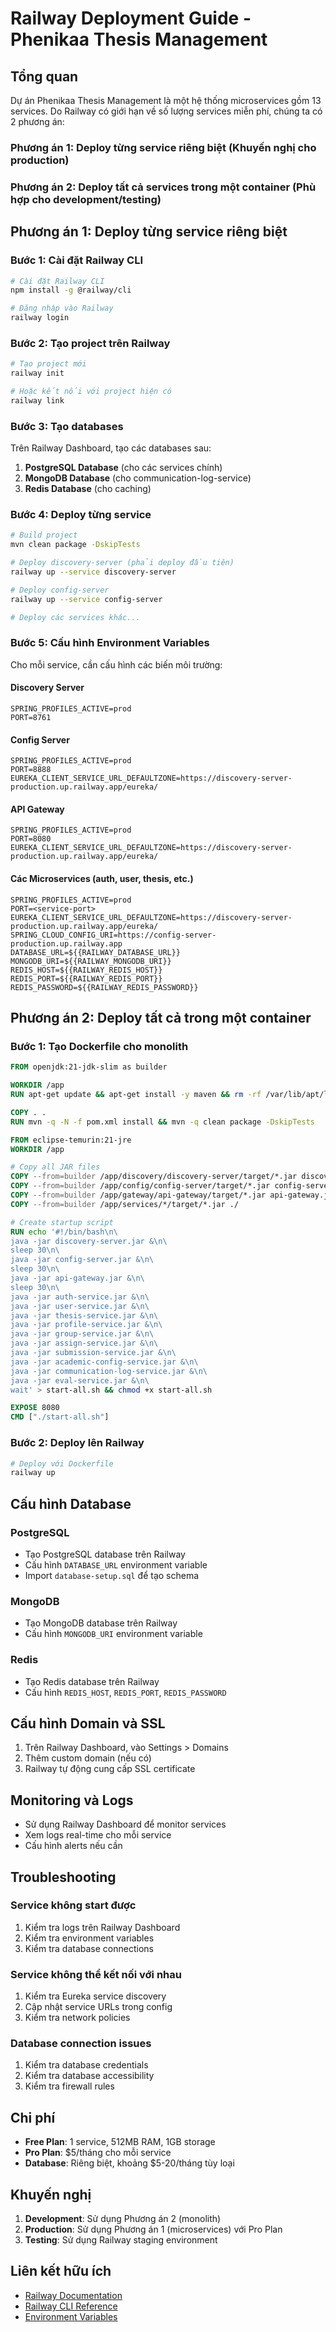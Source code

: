 # Railway Deployment Guide - Phenikaa Thesis Management

## Tổng quan

Dự án Phenikaa Thesis Management là một hệ thống microservices gồm 13 services. Do Railway có giới hạn về số lượng services miễn phí, chúng ta có 2 phương án:

### Phương án 1: Deploy từng service riêng biệt (Khuyến nghị cho production)

### Phương án 2: Deploy tất cả services trong một container (Phù hợp cho development/testing)

## Phương án 1: Deploy từng service riêng biệt

### Bước 1: Cài đặt Railway CLI

```bash
# Cài đặt Railway CLI
npm install -g @railway/cli

# Đăng nhập vào Railway
railway login
```

### Bước 2: Tạo project trên Railway

```bash
# Tạo project mới
railway init

# Hoặc kết nối với project hiện có
railway link
```

### Bước 3: Tạo databases

Trên Railway Dashboard, tạo các databases sau:

1. **PostgreSQL Database** (cho các services chính)
2. **MongoDB Database** (cho communication-log-service)
3. **Redis Database** (cho caching)

### Bước 4: Deploy từng service

```bash
# Build project
mvn clean package -DskipTests

# Deploy discovery-server (phải deploy đầu tiên)
railway up --service discovery-server

# Deploy config-server
railway up --service config-server

# Deploy các services khác...
```

### Bước 5: Cấu hình Environment Variables

Cho mỗi service, cần cấu hình các biến môi trường:

#### Discovery Server

```
SPRING_PROFILES_ACTIVE=prod
PORT=8761
```

#### Config Server

```
SPRING_PROFILES_ACTIVE=prod
PORT=8888
EUREKA_CLIENT_SERVICE_URL_DEFAULTZONE=https://discovery-server-production.up.railway.app/eureka/
```

#### API Gateway

```
SPRING_PROFILES_ACTIVE=prod
PORT=8080
EUREKA_CLIENT_SERVICE_URL_DEFAULTZONE=https://discovery-server-production.up.railway.app/eureka/
```

#### Các Microservices (auth, user, thesis, etc.)

```
SPRING_PROFILES_ACTIVE=prod
PORT=<service-port>
EUREKA_CLIENT_SERVICE_URL_DEFAULTZONE=https://discovery-server-production.up.railway.app/eureka/
SPRING_CLOUD_CONFIG_URI=https://config-server-production.up.railway.app
DATABASE_URL=${{RAILWAY_DATABASE_URL}}
MONGODB_URI=${{RAILWAY_MONGODB_URI}}
REDIS_HOST=${{RAILWAY_REDIS_HOST}}
REDIS_PORT=${{RAILWAY_REDIS_PORT}}
REDIS_PASSWORD=${{RAILWAY_REDIS_PASSWORD}}
```

## Phương án 2: Deploy tất cả trong một container

### Bước 1: Tạo Dockerfile cho monolith

```dockerfile
FROM openjdk:21-jdk-slim as builder

WORKDIR /app
RUN apt-get update && apt-get install -y maven && rm -rf /var/lib/apt/lists/*

COPY . .
RUN mvn -q -N -f pom.xml install && mvn -q clean package -DskipTests

FROM eclipse-temurin:21-jre
WORKDIR /app

# Copy all JAR files
COPY --from=builder /app/discovery/discovery-server/target/*.jar discovery-server.jar
COPY --from=builder /app/config/config-server/target/*.jar config-server.jar
COPY --from=builder /app/gateway/api-gateway/target/*.jar api-gateway.jar
COPY --from=builder /app/services/*/target/*.jar ./

# Create startup script
RUN echo '#!/bin/bash\n\
java -jar discovery-server.jar &\n\
sleep 30\n\
java -jar config-server.jar &\n\
sleep 30\n\
java -jar api-gateway.jar &\n\
sleep 30\n\
java -jar auth-service.jar &\n\
java -jar user-service.jar &\n\
java -jar thesis-service.jar &\n\
java -jar profile-service.jar &\n\
java -jar group-service.jar &\n\
java -jar assign-service.jar &\n\
java -jar submission-service.jar &\n\
java -jar academic-config-service.jar &\n\
java -jar communication-log-service.jar &\n\
java -jar eval-service.jar &\n\
wait' > start-all.sh && chmod +x start-all.sh

EXPOSE 8080
CMD ["./start-all.sh"]
```

### Bước 2: Deploy lên Railway

```bash
# Deploy với Dockerfile
railway up
```

## Cấu hình Database

### PostgreSQL

- Tạo PostgreSQL database trên Railway
- Cấu hình `DATABASE_URL` environment variable
- Import `database-setup.sql` để tạo schema

### MongoDB

- Tạo MongoDB database trên Railway
- Cấu hình `MONGODB_URI` environment variable

### Redis

- Tạo Redis database trên Railway
- Cấu hình `REDIS_HOST`, `REDIS_PORT`, `REDIS_PASSWORD`

## Cấu hình Domain và SSL

1. Trên Railway Dashboard, vào Settings > Domains
2. Thêm custom domain (nếu có)
3. Railway tự động cung cấp SSL certificate

## Monitoring và Logs

- Sử dụng Railway Dashboard để monitor services
- Xem logs real-time cho mỗi service
- Cấu hình alerts nếu cần

## Troubleshooting

### Service không start được

1. Kiểm tra logs trên Railway Dashboard
2. Kiểm tra environment variables
3. Kiểm tra database connections

### Service không thể kết nối với nhau

1. Kiểm tra Eureka service discovery
2. Cập nhật service URLs trong config
3. Kiểm tra network policies

### Database connection issues

1. Kiểm tra database credentials
2. Kiểm tra database accessibility
3. Kiểm tra firewall rules

## Chi phí

- **Free Plan**: 1 service, 512MB RAM, 1GB storage
- **Pro Plan**: $5/tháng cho mỗi service
- **Database**: Riêng biệt, khoảng $5-20/tháng tùy loại

## Khuyến nghị

1. **Development**: Sử dụng Phương án 2 (monolith)
2. **Production**: Sử dụng Phương án 1 (microservices) với Pro Plan
3. **Testing**: Sử dụng Railway staging environment

## Liên kết hữu ích

- [Railway Documentation](https://docs.railway.app/)
- [Railway CLI Reference](https://docs.railway.app/develop/cli)
- [Environment Variables](https://docs.railway.app/develop/variables)
